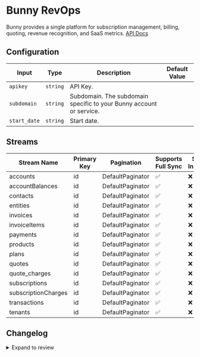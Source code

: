 # Bunny RevOps

Bunny provides a single platform for subscription management, billing, quoting, revenue recognition, and SaaS metrics.
[API Docs](https://docs.bunny.com/developer)

## Configuration

| Input | Type | Description | Default Value |
|-------|------|-------------|---------------|
| `apikey` | `string` | API Key.  |  |
| `subdomain` | `string` | Subdomain. The subdomain specific to your Bunny account or service. |  |
| `start_date` | `string` | Start date.  |  |

## Streams
| Stream Name | Primary Key | Pagination | Supports Full Sync | Supports Incremental |
|-------------|-------------|------------|---------------------|----------------------|
| accounts | id | DefaultPaginator | ✅ |  ❌  |
| accountBalances | id | DefaultPaginator | ✅ |  ❌  |
| contacts | id | DefaultPaginator | ✅ |  ❌  |
| entities | id | DefaultPaginator | ✅ |  ❌  |
| invoices | id | DefaultPaginator | ✅ |  ❌  |
| invoiceItems | id | DefaultPaginator | ✅ |  ❌  |
| payments | id | DefaultPaginator | ✅ |  ❌  |
| products | id | DefaultPaginator | ✅ |  ❌  |
| plans | id | DefaultPaginator | ✅ |  ❌  |
| quotes | id | DefaultPaginator | ✅ |  ❌  |
| quote_charges | id | DefaultPaginator | ✅ |  ❌  |
| subscriptions | id | DefaultPaginator | ✅ |  ❌  |
| subscriptionCharges | id | DefaultPaginator | ✅ |  ❌  |
| transactions | id | DefaultPaginator | ✅ |  ❌  |
| tenants | id | DefaultPaginator | ✅ |  ❌  |

## Changelog

<details>
  <summary>Expand to review</summary>

| Version          | Date              | Pull Request | Subject        |
|------------------|-------------------|--------------|----------------|
| 0.0.18 | 2025-04-12 | [57638](https://github.com/airbytehq/airbyte/pull/57638) | Update dependencies |
| 0.0.17 | 2025-04-05 | [57147](https://github.com/airbytehq/airbyte/pull/57147) | Update dependencies |
| 0.0.16 | 2025-03-29 | [56582](https://github.com/airbytehq/airbyte/pull/56582) | Update dependencies |
| 0.0.15 | 2025-03-22 | [56088](https://github.com/airbytehq/airbyte/pull/56088) | Update dependencies |
| 0.0.14 | 2025-03-08 | [55420](https://github.com/airbytehq/airbyte/pull/55420) | Update dependencies |
| 0.0.13 | 2025-03-01 | [54840](https://github.com/airbytehq/airbyte/pull/54840) | Update dependencies |
| 0.0.12 | 2025-02-22 | [54260](https://github.com/airbytehq/airbyte/pull/54260) | Update dependencies |
| 0.0.11 | 2025-02-15 | [53915](https://github.com/airbytehq/airbyte/pull/53915) | Update dependencies |
| 0.0.10 | 2025-02-08 | [53442](https://github.com/airbytehq/airbyte/pull/53442) | Update dependencies |
| 0.0.9 | 2025-02-01 | [52912](https://github.com/airbytehq/airbyte/pull/52912) | Update dependencies |
| 0.0.8 | 2025-01-25 | [52154](https://github.com/airbytehq/airbyte/pull/52154) | Update dependencies |
| 0.0.7 | 2025-01-18 | [51720](https://github.com/airbytehq/airbyte/pull/51720) | Update dependencies |
| 0.0.6 | 2025-01-11 | [51283](https://github.com/airbytehq/airbyte/pull/51283) | Update dependencies |
| 0.0.5 | 2024-12-28 | [50470](https://github.com/airbytehq/airbyte/pull/50470) | Update dependencies |
| 0.0.4 | 2024-12-21 | [50190](https://github.com/airbytehq/airbyte/pull/50190) | Update dependencies |
| 0.0.3 | 2024-12-14 | [49555](https://github.com/airbytehq/airbyte/pull/49555) | Update dependencies |
| 0.0.2 | 2024-12-12 | [49007](https://github.com/airbytehq/airbyte/pull/49007) | Update dependencies |
| 0.0.1 | 2024-10-29 | | Initial release by [@tbpeders](https://github.com/tbpeders) via Connector Builder |

</details>
